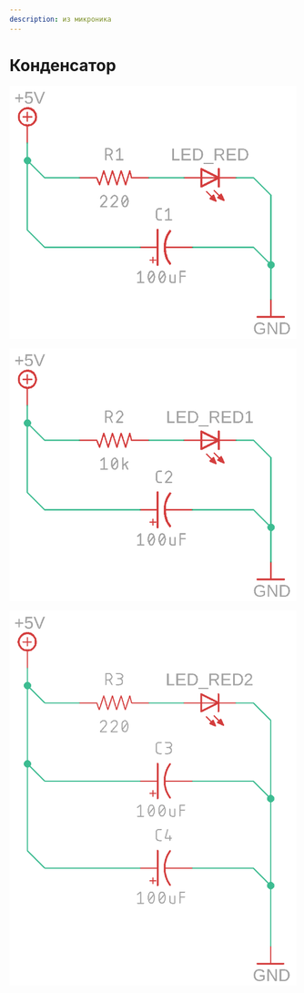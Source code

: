 ```yaml
---
description: из микроника
---
```


# Конденсатор

![](../.gitbook/assets/capacitor.png)

![](../.gitbook/assets/capacitor2.png)

![](../.gitbook/assets/capacitor3.png)

